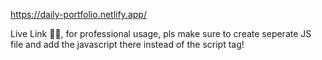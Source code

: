 https://daily-portfolio.netlify.app/ <br>

Live Link ☝🏻, for professional usage, pls make sure to create seperate JS file and add the javascript there instead of the script tag!
